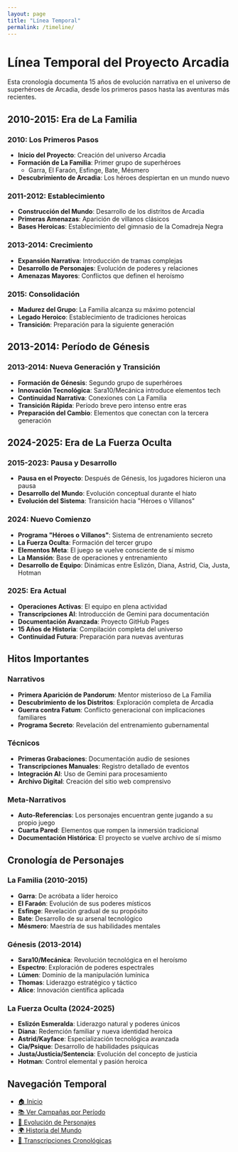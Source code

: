 ```yaml
---
layout: page
title: "Línea Temporal"
permalink: /timeline/
---
```


# Línea Temporal del Proyecto Arcadia

Esta cronología documenta 15 años de evolución narrativa en el universo de superhéroes de Arcadia, desde los primeros pasos hasta las aventuras más recientes.

## 2010-2015: Era de La Familia

### 2010: Los Primeros Pasos
- **Inicio del Proyecto**: Creación del universo Arcadia
- **Formación de La Familia**: Primer grupo de superhéroes
  - Garra, El Faraón, Esfinge, Bate, Mésmero
- **Descubrimiento de Arcadia**: Los héroes despiertan en un mundo nuevo

### 2011-2012: Establecimiento
- **Construcción del Mundo**: Desarrollo de los distritos de Arcadia
- **Primeras Amenazas**: Aparición de villanos clásicos
- **Bases Heroicas**: Establecimiento del gimnasio de la Comadreja Negra

### 2013-2014: Crecimiento
- **Expansión Narrativa**: Introducción de tramas complejas
- **Desarrollo de Personajes**: Evolución de poderes y relaciones
- **Amenazas Mayores**: Conflictos que definen el heroísmo

### 2015: Consolidación
- **Madurez del Grupo**: La Familia alcanza su máximo potencial
- **Legado Heroico**: Establecimiento de tradiciones heroicas
- **Transición**: Preparación para la siguiente generación

## 2013-2014: Período de Génesis

### 2013-2014: Nueva Generación y Transición
- **Formación de Génesis**: Segundo grupo de superhéroes
- **Innovación Tecnológica**: Sara10/Mecánica introduce elementos tech
- **Continuidad Narrativa**: Conexiones con La Familia
- **Transición Rápida**: Período breve pero intenso entre eras
- **Preparación del Cambio**: Elementos que conectan con la tercera generación

## 2024-2025: Era de La Fuerza Oculta

### 2015-2023: Pausa y Desarrollo
- **Pausa en el Proyecto**: Después de Génesis, los jugadores hicieron una pausa
- **Desarrollo del Mundo**: Evolución conceptual durante el hiato
- **Evolución del Sistema**: Transición hacia "Héroes o Villanos"

### 2024: Nuevo Comienzo
- **Programa "Héroes o Villanos"**: Sistema de entrenamiento secreto
- **La Fuerza Oculta**: Formación del tercer grupo
- **Elementos Meta**: El juego se vuelve consciente de sí mismo
- **La Mansión**: Base de operaciones y entrenamiento
- **Desarrollo de Equipo**: Dinámicas entre Eslizón, Diana, Astrid, Cia, Justa, Hotman

### 2025: Era Actual
- **Operaciones Activas**: El equipo en plena actividad
- **Transcripciones AI**: Introducción de Gemini para documentación
- **Documentación Avanzada**: Proyecto GitHub Pages
- **15 Años de Historia**: Compilación completa del universo
- **Continuidad Futura**: Preparación para nuevas aventuras

## Hitos Importantes

### Narrativos
- **Primera Aparición de Pandorum**: Mentor misterioso de La Familia
- **Descubrimiento de los Distritos**: Exploración completa de Arcadia
- **Guerra contra Fatum**: Conflicto generacional con implicaciones familiares
- **Programa Secreto**: Revelación del entrenamiento gubernamental

### Técnicos
- **Primeras Grabaciones**: Documentación audio de sesiones
- **Transcripciones Manuales**: Registro detallado de eventos
- **Integración AI**: Uso de Gemini para procesamiento
- **Archivo Digital**: Creación del sitio web comprensivo

### Meta-Narrativos
- **Auto-Referencias**: Los personajes encuentran gente jugando a su propio juego
- **Cuarta Pared**: Elementos que rompen la inmersión tradicional
- **Documentación Histórica**: El proyecto se vuelve archivo de sí mismo

## Cronología de Personajes

### La Familia (2010-2015)
- **Garra**: De acróbata a líder heroico
- **El Faraón**: Evolución de sus poderes místicos
- **Esfinge**: Revelación gradual de su propósito
- **Bate**: Desarrollo de su arsenal tecnológico
- **Mésmero**: Maestría de sus habilidades mentales

### Génesis (2013-2014)
- **Sara10/Mecánica**: Revolución tecnológica en el heroísmo
- **Espectro**: Exploración de poderes espectrales
- **Lúmen**: Dominio de la manipulación lumínica
- **Thomas**: Liderazgo estratégico y táctico
- **Alice**: Innovación científica aplicada

### La Fuerza Oculta (2024-2025)
- **Eslizón Esmeralda**: Liderazgo natural y poderes únicos
- **Diana**: Redemción familiar y nueva identidad heroica
- **Astrid/Kayface**: Especialización tecnológica avanzada
- **Cia/Psique**: Desarrollo de habilidades psíquicas
- **Justa/Justicia/Sentencia**: Evolución del concepto de justicia
- **Hotman**: Control elemental y pasión heroica

## Navegación Temporal

- [🏠 Inicio](/)
- [📚 Ver Campañas por Período](campaigns/)
- [🦸 Evolución de Personajes](characters/)
- [🌍 Historia del Mundo](world-building/history/)
- [📜 Transcripciones Cronológicas](transcriptions/)